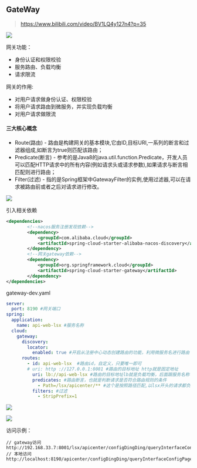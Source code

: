 ## GateWay

> https://www.bilibili.com/video/BV1LQ4y127n4?p=35

![](https://note.youdao.com/yws/api/personal/file/319BEA91EBBD4FB3AC9795B65C11FC91?method=download&shareKey=00af76859b9c55d7dbb4920422eee716)

网关功能：

- 身份认证和权限校验
- 服务路由、负载均衡
- 请求限流

网关的作用:

- 对用户请求做身份认证、权限校验
- 将用户请求路由到微服务，并实现负载均衡
- 对用户请求做限流

#### 三大核心概念

* Route(路由) - 路由是构建网关的基本模块,它由ID,目标URI,一系列的断言和过滤器组成,如断言为true则匹配该路由；
* Predicate(断言) - 参考的是Java8的java.util.function.Predicate，开发人员可以匹配HTTP请求中的所有内容(例如请求头或请求参数),如果请求与断言相匹配则进行路由；
* Filter(过滤) - 指的是Spring框架中GatewayFilter的实例,使用过滤器,可以在请求被路由前或者之后对请求进行修改。

![](https://note.youdao.com/yws/api/personal/file/66D2BB1169AC4308BA72A103F92C23B3?method=download&shareKey=a8564c87da9abbaf55e1b6be58f54288)

引入相关依赖

```xml
<dependencies>
        <!--nacos服务注册发现依赖-->
        <dependency>
            <groupId>com.alibaba.cloud</groupId>
            <artifactId>spring-cloud-starter-alibaba-nacos-discovery</artifactId>
        </dependency>
        <!--网关gateway依赖-->
        <dependency>
            <groupId>org.springframework.cloud</groupId>
            <artifactId>spring-cloud-starter-gateway</artifactId>
        </dependency>
</dependencies>
```

gateway-dev.yaml

```yaml
server:
  port: 8190 #网关端口
spring:
  application:
    name: api-web-lsx #服务名称
  cloud:
    gateway:
      discovery:
        locator:
          enabled: true #开启从注册中心动态创建路由的功能，利用微服务名进行路由
      routes:
        - id: api-web-lsx  #路由id，自定义，只要唯一即可
        # uri: http ://127.0.0.1:8081 #路由的目标地址 http就是固定地址
          uri: lb://api-web-lsx #路由的目标地址lb就是负载均衡，后面跟服务名称
          predicates: #路由断言，也就是判断请求是否符合路由规则的条件
            - Path=/lsx/apicenter/** #这个是按照路径匹配,以lsx开头的请求都负载到api-web-lsx服务
          filters: #过滤
            - StripPrefix=1  
```

![](https://note.youdao.com/yws/api/personal/file/BB92E09C326A451C9F3894DE08961A89?method=download&shareKey=8342df64676351a8fc8b13d9065298dd)

![](https://note.youdao.com/yws/api/personal/file/F6CD0DE7AF9D411597C484FA7897A338?method=download&shareKey=6d1c640f56626d69aaf1d7ac887702bd)

访问示例：

```
// gateway访问
http://192.168.33.7:8001/lsx/apicenter/configDingDing/queryInterfaceConfigPageList
// 本地访问
http://localhost:8190/apicenter/configDingDing/queryInterfaceConfigPageList
```
